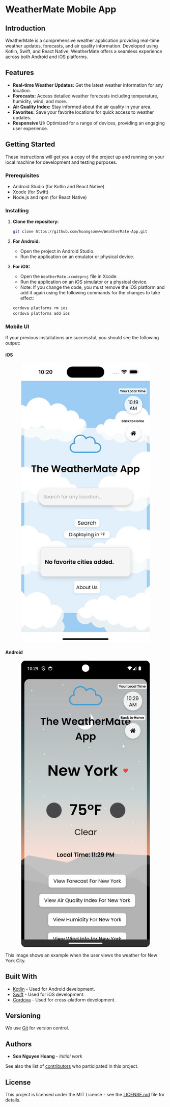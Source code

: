 # WeatherMate Mobile App

## Introduction
WeatherMate is a comprehensive weather application providing real-time weather updates, forecasts, and air quality information. Developed using Kotlin, Swift, and React Native, WeatherMate offers a seamless experience across both Android and iOS platforms.

## Features
- **Real-time Weather Updates:** Get the latest weather information for any location.
- **Forecasts:** Access detailed weather forecasts including temperature, humidity, wind, and more.
- **Air Quality Index:** Stay informed about the air quality in your area.
- **Favorites:** Save your favorite locations for quick access to weather updates.
- **Responsive UI:** Optimized for a range of devices, providing an engaging user experience.

## Getting Started
These instructions will get you a copy of the project up and running on your local machine for development and testing purposes.

### Prerequisites
- Android Studio (for Kotlin and React Native)
- Xcode (for Swift)
- Node.js and npm (for React Native)

### Installing
1. **Clone the repository:**
   ```bash
   git clone https://github.com/hoangsonww/WeatherMate-App.git
   ```
2. **For Android:**
    - Open the project in Android Studio.
    - Run the application on an emulator or physical device.

3. **For iOS:**
    - Open the `WeatherMate.xcodeproj` file in Xcode.
    - Run the application on an iOS simulator or a physical device.
    - Note: If you change the code, you must remove the iOS platform and add it again using the following commands for the changes to take effect:
    ```bash
    cordova platforms rm ios
    cordova platforms add ios
    ```
   
### Mobile UI

If your previous installations are successful, you should see the following output:

#### iOS

<p align="center" style="cursor: pointer">
    <img src="../utils/weathermateios.png" alt="The WeatherMate App Interface" width="80%" style="border-radius: 8px"/>
</p>

#### Android

<p align="center" style="cursor: pointer">
    <img src="../utils/weathermateandroid.png" alt="The WeatherMate App Interface" width="80%" style="border-radius: 8px"/>
</p>

This image shows an example when the user views the weather for New York City.

## Built With
- [Kotlin](https://kotlinlang.org/) - Used for Android development.
- [Swift](https://swift.org/) - Used for iOS development.
- [Cordova](https://cordova.apache.org/) - Used for cross-platform development.

## Versioning
We use [Git](https://git-scm.com/) for version control.

## Authors
- **Son Nguyen Hoang** - *Initial work*

See also the list of [contributors](https://github.com/hoangsonww) who participated in this project.

## License
This project is licensed under the MIT License - see the [LICENSE.md](../LICENSE) file for details.
